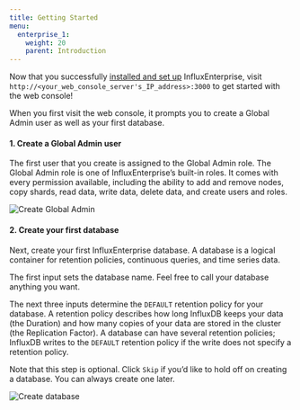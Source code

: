 ```yaml
---
title: Getting Started
menu:
  enterprise_1:
    weight: 20
    parent: Introduction
---
```


Now that you successfully [installed and set up](/enterprise/v1.0/introduction/installation/) InfluxEnterprise, visit
`http://<your_web_console_server's_IP_address>:3000` to get started with the
web console!

When you first visit the web console, it prompts you to create a Global
Admin user as well as your first database.

#### 1. Create a Global Admin user

The first user that you create is assigned to the Global Admin role.
The Global Admin role is one of InfluxEnterprise’s built-in roles.
It comes with every permission available, including the ability to add and
remove nodes, copy shards, read data, write data, delete data, and create users
and roles.

![Create Global Admin](/img/enterprise/create_global_admin.png)

#### 2. Create your first database

Next, create your first InfluxEnterprise database.
A database is a logical container for retention policies, continuous queries,
and time series data.

The first input sets the database name.
Feel free to call your database anything you want.

The next three inputs determine the `DEFAULT` retention policy for your
database. A retention policy describes how long InfluxDB keeps your data
(the Duration) and how many copies of your data are stored in the cluster
(the Replication Factor).
A database can have several retention policies; InfluxDB writes to the `DEFAULT`
retention policy if the write does not specify a retention policy.

Note that this step is optional. Click `Skip` if you’d like to hold off on
creating a database.
You can always create one later.

![Create database](/img/enterprise/create_database.png)
